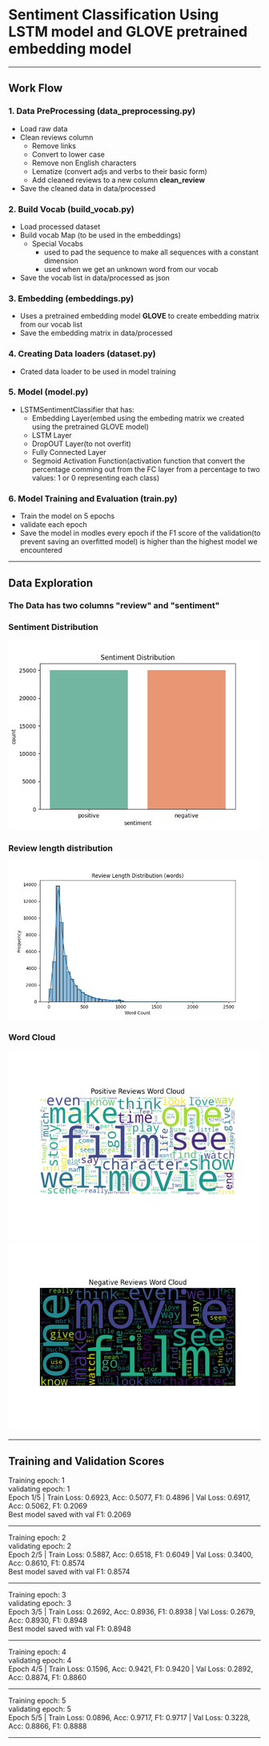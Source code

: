 # Sentiment Classification Using LSTM model and GLOVE pretrained embedding model

---

## Work Flow

### **1.** Data PreProcessing (data_preprocessing.py)
* Load raw data
* Clean reviews column
    * Remove links
    * Convert to lower case
    * Remove non English characters
    * Lematize (convert adjs and verbs to their basic form)
    * Add cleaned reviews to a new column **clean_review**
* Save the cleaned data in data/processed

### **2.** Build Vocab (build_vocab.py)
* Load processed dataset
* Build vocab Map (to be used in the embeddings)
    * Special Vocabs
        * <PAD> used to pad the sequence to make all sequences with a constant dimension
        * <UNK> used when we get an unknown word from our vocab
* Save the vocab list in data/processed as json

### **3.** Embedding (embeddings.py)
* Uses a pretrained embedding model **GLOVE** to create embedding matrix from our vocab list
* Save the embedding matrix in data/processed

### **4.** Creating Data loaders (dataset.py)
* Crated data loader to be used in model training

### **5.** Model (model.py)
* LSTMSentimentClassifier that has:
    * Embedding Layer(embed using the embeding matrix we created using the pretrained GLOVE model)
    * LSTM Layer
    * DropOUT Layer(to not overfit)
    * Fully Connected Layer
    * Segmoid Activation Function(activation function that convert the percentage comming out from the FC layer from a percentage to two values: 1 or 0 representing each class)

### **6.** Model Training and Evaluation (train.py)
* Train the model on 5 epochs
* validate each epoch
* Save the model in modles every epoch if the F1 score of the validation(to prevent saving an overfitted model) is higher than the highest model we encountered

---

## Data Exploration

### The Data has two columns "review" and "sentiment"

### Sentiment Distribution
![alt text](https://github.com/Hassan-Osama/LSTM-sentiment-classification/blob/main/figures/sentimen_distribution.png?raw=true)

### Review length distribution
![alt text](https://github.com/Hassan-Osama/LSTM-sentiment-classification/blob/main/figures/review_length_distribution.png?raw=true)

### Word Cloud
![alt text](https://github.com/Hassan-Osama/LSTM-sentiment-classification/blob/main/figures/positive_reviews_word_cloud.png?raw=true)
![alt text](https://github.com/Hassan-Osama/LSTM-sentiment-classification/blob/main/figures/negative_reviews_word_cloud.png?raw=true)

---

## Training and Validation Scores
Training epoch: 1  
validating epoch: 1  
Epoch 1/5 | Train Loss: 0.6923, Acc: 0.5077, F1: 0.4896 | Val Loss: 0.6917, Acc: 0.5062, F1: 0.2069  
Best model saved with val F1: 0.2069  
______________  
Training epoch: 2  
validating epoch: 2  
Epoch 2/5 | Train Loss: 0.5887, Acc: 0.6518, F1: 0.6049 | Val Loss: 0.3400, Acc: 0.8610, F1: 0.8574  
Best model saved with val F1: 0.8574  
______________  
Training epoch: 3  
validating epoch: 3  
Epoch 3/5 | Train Loss: 0.2692, Acc: 0.8936, F1: 0.8938 | Val Loss: 0.2679, Acc: 0.8930, F1: 0.8948  
Best model saved with val F1: 0.8948  
______________  
Training epoch: 4  
validating epoch: 4  
Epoch 4/5 | Train Loss: 0.1596, Acc: 0.9421, F1: 0.9420 | Val Loss: 0.2892, Acc: 0.8874, F1: 0.8860  
______________  
Training epoch: 5  
validating epoch: 5  
Epoch 5/5 | Train Loss: 0.0896, Acc: 0.9717, F1: 0.9717 | Val Loss: 0.3228, Acc: 0.8866, F1: 0.8888  
______________

